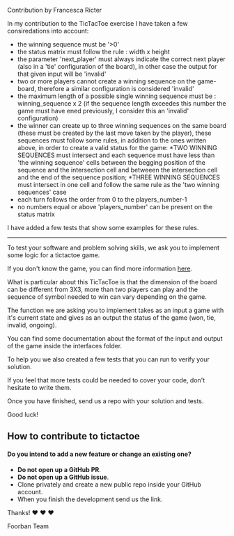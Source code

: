 Contribution by Francesca Ricter

In my contribution to the TicTacToe exercise I have taken a few consiredations into account:
- the winning sequence must be '>0' 
- the status matrix must follow the rule : width x height 
- the parameter 'next_player' must always indicate the correct next player (also in a 'tie' configuration of the board), in other case the output for that given input will be 'invalid'
- two or more players cannot create a winning sequence on the game-board, therefore a similar configuration is considered 'invalid'
- the maximum length of a possible single winning sequence must be : winning_sequence x 2 (if the sequence length exceedes this number the game must have ened previously, I consider this an 'invalid' configuration)
- the winner can create up to three winning sequences on the same board (these must be created by the last move taken by the player),    these sequences must follow some rules, in addition to the ones written above, in order to create a valid status for the game:
     *TWO WINNING SEQUENCES must intersect and each sequence must have less than 'the winning sequence' cells between the begging position of the sequence and the intersection cell and betweeen the intersection cell and the end of the sequence position;
     *THREE WINNING SEQUENCES must intersect in one cell and follow the same rule as the 'two winning sequences' case
- each turn follows the order from 0 to the players_number-1  
- no numbers equal or above 'players_number' can be present on the status matrix        

I have added a few tests that show some examples for these rules. 


_________________________________________________________________________________________________________________________________________

To test your software and problem solving skills, we ask you to implement some logic for a tictactoe game.

If you don't know the game, you can find more information [here](https://en.wikipedia.org/wiki/Tic-tac-toe).

What is particular about this TicTacToe is that the dimension of the board can be different from 3X3, more than two players can play and the sequence of symbol needed to win can vary depending on the game.

The function we are asking you to implement takes as an input a game with it's current state and gives as an output the status of the game (won, tie, invalid, ongoing).

You can find some documentation about the format of the input and output of the game inside the interfaces folder.

To help you we also created a few tests that you can run to verify your solution.

If you feel that more tests could be needed to cover your code, don't hesitate to write them.

Once you have finished, send us a repo with your solution and tests.

Good luck!

## How to contribute to tictactoe

#### **Do you intend to add a new feature or change an existing one?**

* **Do not open up a GitHub PR**.
* **Do not open up a GitHub issue**.
* Clone privately and create a new public repo inside your GitHub account.
* When you finish the development send us the link.

Thanks! :heart: :heart: :heart:

Foorban Team